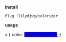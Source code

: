 **install**
```vim
Plug 'lilydjwg/colorizer'
```

**usage**

a {
      color: <span style="background-color:blue">rgb(144,255,34)</span>;
}

